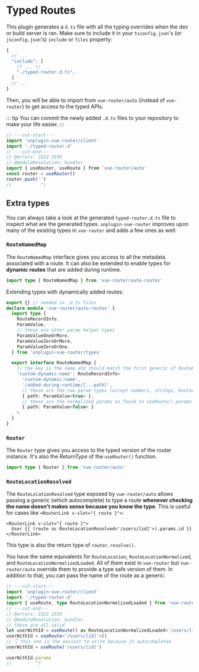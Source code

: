 # Typed Routes

This plugin generates a `d.ts` file with all the typing overrides when the dev or build server is ran. Make sure to include it in your `tsconfig.json`'s (or `jsconfig.json`'s) `include` or `files` property:

```js
{
  // ...
  "include": [
    /* ... */
    "./typed-router.d.ts",
  ]
  // ...
}
```

Then, you will be able to import from `vue-router/auto` (instead of `vue-router`) to get access to the typed APIs.

::: tip
You can commit the newly added `.d.ts` files to your repository to make your life easier.
:::

```ts twoslash
// ---cut-start---
import 'unplugin-vue-router/client'
import './typed-router.d'
// ---cut-end---
// @errors: 2322 2339
// @moduleResolution: bundler
import { useRouter, useRoute } from 'vue-router/auto'
const router = useRouter()
router.push('')
//           ^|
```

## Extra types

You can always take a look at the generated `typed-router.d.ts` file to inspect what are the generated types. `unplugin-vue-router` improves upon many of the existing types in `vue-router` and adds a few ones as well:

### `RouteNamedMap`

The `RouteNamedMap` interface gives you access to all the metadata associated with a route. It can also be extended to enable types for **dynamic routes** that are added during runtime.

```ts
import type { RouteNamedMap } from 'vue-router/auto-routes'
```

Extending types with dynamically added routes:

```ts
export {} // needed in .d.ts files
declare module 'vue-router/auto-routes' {
  import type {
    RouteRecordInfo,
    ParamValue,
    // these are other param helper types
    ParamValueOneOrMore,
    ParamValueZeroOrMore,
    ParamValueZeroOrOne,
  } from 'unplugin-vue-router/types'

  export interface RouteNamedMap {
    // the key is the name and should match the first generic of RouteRecordInfo
    'custom-dynamic-name': RouteRecordInfo<
      'custom-dynamic-name',
      '/added-during-runtime/[...path]',
      // these are the raw param types (accept numbers, strings, booleans, etc)
      { path: ParamValue<true> },
      // these are the normalized params as found in useRoute().params
      { path: ParamValue<false> }
    >
  }
}
```

### `Router`

The `Router` type gives you access to the typed version of the router instance. It's also the _ReturnType_ of the `useRouter()` function.

```ts
import type { Router } from 'vue-router/auto'
```

### `RouteLocationResolved`

The `RouteLocationResolved` type exposed by `vue-router/auto` allows passing a generic (which autocomplete) to type a route **whenever checking the name doesn't makes sense because you know the type**. This is useful for cases like `<RouterLink v-slot="{ route }">`:

```vue
<RouterLink v-slot="{ route }">
  User {{ (route as RouteLocationResolved<'/users/[id]'>).params.id }}
</RouterLink>
```

This type is also the return type of `router.resolve()`.

You have the same equivalents for `RouteLocation`, `RouteLocationNormalized`, and `RouteLocationNormalizedLoaded`. All of them exist in `vue-router` but `vue-router/auto` override them to provide a type safe version of them. In addition to that, you can pass the name of the route as a generic:

```ts twoslash
// ---cut-start---
import 'unplugin-vue-router/client'
import './typed-router.d'
import { useRoute, type RouteLocationNormalizedLoaded } from 'vue-router/auto'
// ---cut-end---
// @errors: 2322 2339
// @moduleResolution: bundler
// these are all valid
let userWithId = useRoute() as RouteLocationNormalizedLoaded<'/users/[id]'>
userWithId = useRoute<'/users/[id]'>()
// 👇 this one is the easiest to write because it autocompletes
userWithId = useRoute('/users/[id]')

userWithId.params
//         ^?
```
